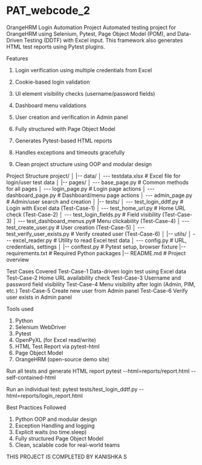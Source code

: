 # PAT_webcode_2

OrangeHRM Login Automation Project
Automated testing project for OrangeHRM using Selenium, Pytest, Page Object Model (POM), and Data-Driven Testing (DDTF) with Excel input. This framework also generates HTML test reports using Pytest plugins.

Features
1. Login verification using multiple credentials from Excel

2. Cookie-based login validation

3. UI element visibility checks (username/password fields)

4. Dashboard menu validations

5. User creation and verification in Admin panel

6. Fully structured with Page Object Model

7. Generates Pytest-based HTML reports

8. Handles exceptions and timeouts gracefully

9. Clean project structure using OOP and modular design

Project Structure
project/
│
|-- data/
│   --- testdata.xlsx          # Excel file for login/user test data
│
|-- pages/
│   --- base_page.py           # Common methods for all pages
│   --- login_page.py          # Login page actions
│   --- dashboard_page.py      # Dashboard/menu page actions
│   --- admin_page.py          # Admin/user search and creation
│
|-- tests/
│   --- test_login_ddtf.py     # Login with Excel data (Test-Case-1)
│   --- test_home_url.py       # Home URL check (Test-Case-2)
│   --- test_login_fields.py   # Field visibility (Test-Case-3)
│   --- test_dashboard_menus.py# Menu clickability (Test-Case-4)
│   --- test_create_user.py    # User creation (Test-Case-5)
│   --- test_verify_user_exists.py # Verify created user (Test-Case-6)
│
|-- utils/
│   --- excel_reader.py        # Utility to read Excel test data
│   --- config.py              # URL, credentials, settings
│
|-- conftest.py                # Pytest setup, browser fixture
|-- requirements.txt           # Required Python packages
|-- README.md                  # Project overview

Test Cases Covered
Test-Case-1 
Data-driven login test using Excel data
Test-Case-2
Home URL availability check
Test-Case-3 
Username and password field visibility
Test-Case-4 
Menu visibility after login (Admin, PIM, etc.)
Test-Case-5 
Create new user from Admin panel
Test-Case-6 
Verify user exists in Admin panel

Tools used
1. Python
2. Selenium WebDriver
3. Pytest
4. OpenPyXL (for Excel read/write)
5. HTML Test Report via pytest-html
6. Page Object Model
7. OrangeHRM (open-source demo site)

Run all tests and generate HTML report
pytest --html=reports/report.html --self-contained-html

Run an individual test:
pytest tests/test_login_ddtf.py --html=reports/login_report.html

Best Practices Followed
1. Python OOP and modular design
2. Exception Handling and logging
3. Explicit waits (no time.sleep)
4. Fully structured Page Object Model
5. Clean, scalable code for real-world teams

THIS PROJECT IS COMPLETED BY KANISHKA S
